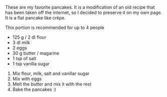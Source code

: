 These are my favorite pancakes. It is a modification of an old recipe that has been taken off the internet, so I decided to preserve it on my own page. It is a flat pancake like crêpe.

This portion is recommended for up to 4 people

- 125 g / 2 dl flour
- 3 dl milk
- 2 eggs
- 30 g butter / magarine
- 1 tsp of salt
- 1 tsp vanilla sugar

1. Mix flour, milk, salt and vanillar sugar
2. Mix with eggs
3. Melt the butter and mix it with the rest
4. Bake the pancakes :)

